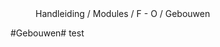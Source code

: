 <properties>
	<page>
		<title>Gebouwen</title>
	</page>
	<menu>
		<position>Handleiding / Modules / F - O / Gebouwen</position> 
		<title>Introductie</title>
	</menu>
</properties>

#Gebouwen#
<description>test
</description>

